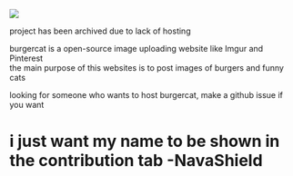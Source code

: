 <img src="https://cdn.discordapp.com/attachments/563966858462625822/1035872275083313243/unknown.png"> <br>

project has been archived due to lack of hosting

burgercat is a open-source image uploading website like Imgur and Pinterest<br>
the main purpose of this websites is to post images of burgers and funny cats

looking for someone who wants to host burgercat, make a github issue if you want

# i just want my name to be shown in the contribution tab -NavaShield #
